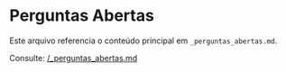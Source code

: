 # Perguntas Abertas

Este arquivo referencia o conteúdo principal em `_perguntas_abertas.md`.

Consulte: [/_perguntas_abertas.md](./_perguntas_abertas.md)
